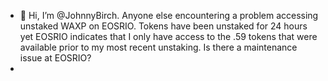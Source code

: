 - 👋 Hi, I’m @JohnnyBirch.  Anyone else encountering a problem accessing unstaked WAXP on EOSRIO.  Tokens have been unstaked for 24 hours yet EOSRIO indicates that I only have access to the .59 tokens that were available prior to my most recent unstaking. Is there a maintenance issue at EOSRIO?
- 
  

<!---
JohnnyBirch/JohnnyBirch is a ✨ special ✨ repository because its `README.md` (this file) appears on your GitHub profile.
You can click the Preview link to take a look at your changes.
--->
